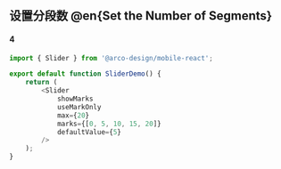 ## 设置分段数 @en{Set the Number of Segments}

#### 4

```js
import { Slider } from '@arco-design/mobile-react';

export default function SliderDemo() {
    return (
        <Slider
            showMarks
            useMarkOnly
            max={20}
            marks={[0, 5, 10, 15, 20]}
            defaultValue={5}
        />
    );
}
```
